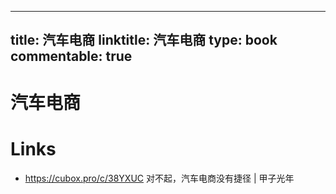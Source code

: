 
---
title: 汽车电商
linktitle: 汽车电商
type: book
commentable: true
---

# 汽车电商

# Links

- https://cubox.pro/c/38YXUC 对不起，汽车电商没有捷径 | 甲子光年
    